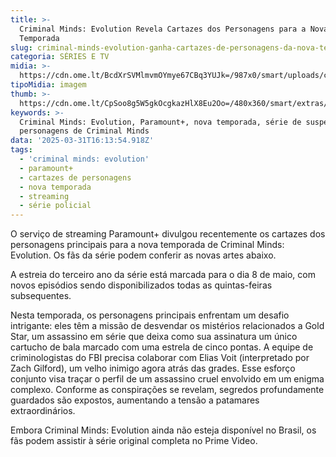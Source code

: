```yaml
---
title: >-
  Criminal Minds: Evolution Revela Cartazes dos Personagens para a Nova
  Temporada
slug: criminal-minds-evolution-ganha-cartazes-de-personagens-da-nova-temporada
categoria: SÉRIES E TV
midia: >-
  https://cdn.ome.lt/BcdXrSVMlmvmOYmye67CBq3YUJk=/987x0/smart/uploads/conteudo/fotos/02_LEwKu8j.jpg
tipoMidia: imagem
thumb: >-
  https://cdn.ome.lt/CpSoo8g5W5gkOcgkazHlX8Eu2Oo=/480x360/smart/extras/conteudos/Captura_de_tela_2025-03-31_124755.png
keywords: >-
  Criminal Minds: Evolution, Paramount+, nova temporada, série de suspense,
  personagens de Criminal Minds
data: '2025-03-31T16:13:54.918Z'
tags:
  - 'criminal minds: evolution'
  - paramount+
  - cartazes de personagens
  - nova temporada
  - streaming
  - série policial
---
```


O serviço de streaming Paramount+ divulgou recentemente os cartazes dos personagens principais para a nova temporada de Criminal Minds: Evolution. Os fãs da série podem conferir as novas artes abaixo.

A estreia do terceiro ano da série está marcada para o dia 8 de maio, com novos episódios sendo disponibilizados todas as quintas-feiras subsequentes.

Nesta temporada, os personagens principais enfrentam um desafio intrigante: eles têm a missão de desvendar os mistérios relacionados a Gold Star, um assassino em série que deixa como sua assinatura um único cartucho de bala marcado com uma estrela de cinco pontas. A equipe de criminologistas do FBI precisa colaborar com Elias Voit (interpretado por Zach Gilford), um velho inimigo agora atrás das grades. Esse esforço conjunto visa traçar o perfil de um assassino cruel envolvido em um enigma complexo. Conforme as conspirações se revelam, segredos profundamente guardados são expostos, aumentando a tensão a patamares extraordinários.

Embora Criminal Minds: Evolution ainda não esteja disponível no Brasil, os fãs podem assistir à série original completa no Prime Video.
